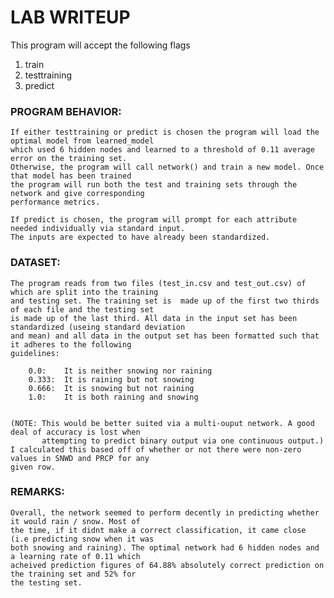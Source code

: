 LAB WRITEUP
======
This program will accept the following flags

1. train
2. testtraining
3. predict

### PROGRAM BEHAVIOR:

    If either testtraining or predict is chosen the program will load the optimal model from learned_model 
    which used 6 hidden nodes and learned to a threshold of 0.11 average error on the training set.
    Otherwise, the program will call network() and train a new model. Once that model has been trained 
    the program will run both the test and training sets through the network and give corresponding 
    performance metrics.

    If predict is chosen, the program will prompt for each attribute needed individually via standard input.
    The inputs are expected to have already been standardized.

### DATASET:
    The program reads from two files (test_in.csv and test_out.csv) of which are split into the training
    and testing set. The training set is  made up of the first two thirds of each file and the testing set
    is made up of the last third. All data in the input set has been standardized (useing standard deviation
    and mean) and all data in the output set has been formatted such that it adheres to the following 
    guidelines:
    
        0.0:    It is neither snowing nor raining
        0.333:  It is raining but not snowing
        0.666:  It is snowing but not raining
        1.0:    It is both raining and snowing

    
    (NOTE: This would be better suited via a multi-ouput network. A good deal of accuracy is lost when
           attempting to predict binary output via one continuous output.)
    I calculated this based off of whether or not there were non-zero values in SNWD and PRCP for any 
    given row.

### REMARKS:
    Overall, the network seemed to perform decently in predicting whether it would rain / snow. Most of 
    the time, if it didnt make a correct classification, it came close (i.e predicting snow when it was 
    both snowing and raining). The optimal network had 6 hidden nodes and a learning rate of 0.11 which 
    acheived prediction figures of 64.88% absolutely correct prediction on the training set and 52% for 
    the testing set.
